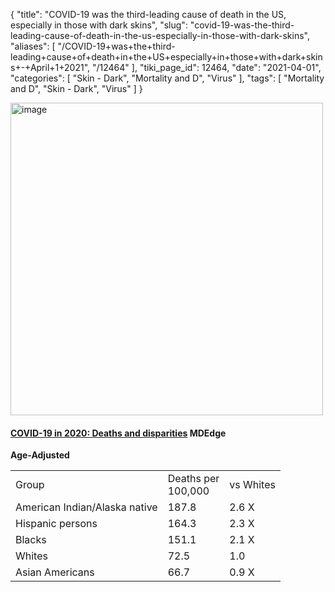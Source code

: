 {
    "title": "COVID-19 was the third-leading cause of death in the US, especially in those with dark skins",
    "slug": "covid-19-was-the-third-leading-cause-of-death-in-the-us-especially-in-those-with-dark-skins",
    "aliases": [
        "/COVID-19+was+the+third-leading+cause+of+death+in+the+US+especially+in+those+with+dark+skins+-+April+1+2021",
        "/12464"
    ],
    "tiki_page_id": 12464,
    "date": "2021-04-01",
    "categories": [
        "Skin - Dark",
        "Mortality and D",
        "Virus"
    ],
    "tags": [
        "Mortality and D",
        "Skin - Dark",
        "Virus"
    ]
}


<img src="https://d1bk1kqxc0sym.cloudfront.net/attachments/jpeg/covid-19-deaths-vs-race.jpg" alt="image" width="500">

#### [COVID-19 in 2020: Deaths and disparities](https://www.mdedge.com/chestphysician/article/238045/coronavirus-updates/covid-19-2020-deaths-and-disparities?) MDEdge

 **Age-Adjusted** 

| | | |
| --- | --- | --- |
| Group | Deaths per<br>100,000 | vs Whites |
| American Indian/Alaska native  | 187.8  | 2.6 X |
| Hispanic persons  | 164.3 | 2.3 X |
| Blacks  | 151.1 | 2.1 X |
| Whites  | 72.5 | 1.0  |
| Asian Americans  | 66.7 | 0.9 X  |